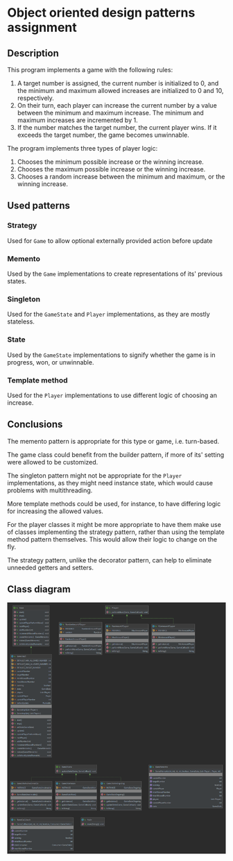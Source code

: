 # Object oriented design patterns assignment

## Description

This program implements a game with the following rules:
1. A target number is assigned, the current number is initialized to 0,
   and the minimum and maximum allowed increases are initialized to 0 and 10,
   respectively.
2. On their turn, each player can increase the current number by a value
   between the minimum and maximum increase. The minimum and maximum increases
   are incremented by 1.
3. If the number matches the target number, the current player wins. If it exceeds
   the target number, the game becomes unwinnable.

The program implements three types of player logic:
1. Chooses the minimum possible increase or the winning increase.
2. Chooses the maximum possible increase or the winning increase.
3. Chooses a random increase between the minimum and maximum, or the winning increase.

## Used patterns

### Strategy
Used for `Game` to allow optional externally provided action before update

### Memento
Used by the `Game` implementations to create representations of its' previous states.

### Singleton
Used for the `GameState` and `Player` implementations, as they are mostly stateless.

### State
Used by the `GameState` implementations to signify whether the game is
in progress, won, or unwinnable.

### Template method
Used for the `Player` implementations to use different logic of choosing an increase.

## Conclusions
The memento pattern is appropriate for this type or game, i.e. turn-based.

The game class could benefit from the builder pattern, if more of its' setting
were allowed to be customized.

The singleton pattern might not be appropriate for the
`Player` implementations, as they might need instance state,
which would cause problems with multithreading.

More template methods could be used, for instance, to have differing logic for
increasing the allowed values.

For the player classes it might be more appropriate to have them make use of
classes implementing the strategy pattern, rather than using the template method
pattern themselves. This would allow their logic to change on the fly.

The strategy pattern, unlike the decorator pattern, can help to eliminate unneeded
getters and setters.

## Class diagram
![Class diagram](classDiagram.png)